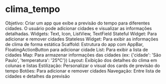# clima_tempo
 Objetivo: Criar um app que exibe a previsão do tempo para diferentes cidades. O usuário pode adicionar cidades e visualizar as informações detalhadas.  Widgets: Text, Icon, ListView, TextField Stateful Widget: Para adicionar e remover cidades Stateless Widget: Para exibir as informações de clima de forma estática Scaffold: Estrutura do app com AppBar, FloatingActionButton para adicionar cidade List: Para exibir a lista de cidades Map: Para armazenar informações das cidades (ex: {'cidade': 'São Paulo', 'temperatura': '25°C'}) Layout: Exibição dos detalhes do clima em colunas e listas Estilização: Personalizar o visual dos cards de previsão do tempo Botões: Para adicionar e remover cidades Navegação: Entre lista de cidades e detalhes da previsão
